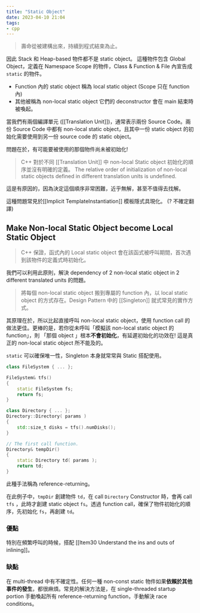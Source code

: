 ```yaml
---
title: "Static Object"
date: 2023-04-10 21:04
tags:
- cpp
---
```


> 壽命從被建構出來，持續到程式結束為止。

因此 Stack 和 Heap-based 物件都不是 static object。
這種物件包含 Global Object，定義在 Namespace Scope 的物件，Class & Function & File 內宣告成 `static` 的物件。
- Function 內的 static object 稱為 local static object (Scope 只在 function 內)
- 其他被稱為 non-local static object
它們的 deconstructor 會在 main 結束時被喚起。

當我們有兩個編譯單元 ([[Translation Unit]])，通常表示兩份 Source Code。兩份 Source Code 中都有 non-local static object，且其中一份 static object 的初始化需要使用到另一份 source code 的 static object。

問題在於，有可能要被使用的那個物件尚未被初始化! 
> C++ 對於不同 [[Translation Unit]] 中 non-local Static object 初始化的順序並沒有明確的定義。
> The relative order of initialization of non-local static objects defined in different translation units is undefined.

這是有原因的，因為決定這個順序非常困難，近乎無解，甚至不值得去找解。

這種問題常見於[[Implicit TemplateInstantiation]] 模板隱式具現化。 (? 不確定翻譯)

## Make Non-local Static Object become Local Static Object

> C++ 保證，函式內的 Local static object 會在該函式被呼叫期間，首次遇到該物件的定義式時初始化。

我們可以利用此原則，解決 dependency of 2 non-local static object in 2 different translated units 的問題。

> 將每個 non-local static object 搬到專屬的 function 內，以 local static object 的方式存在。Design Pattern 中的 [[Singleton]] 就式常見的實作方式。

其原理在於，所以比起直接呼叫 non-local static object，使用 function call 的做法更佳。更棒的是，若你從未呼叫「模擬該 non-local static object 的 function」，則 「那個 object 」根本**不會初始化**，有延遲初始化的功效在! 這是真正的 non-local static object 所不能及的。

`static` 可以確保唯一性，Singleton 本身就常常與 Static 搭配使用。

```cpp
class FileSystem { ... };

FileSystem& tfs()
{
    static FileSystem fs;
    return fs;
}

class Directory { ... };
Directory::Directory( params )
{
    std::size_t disks = tfs().numDisks();
}  

// The first call function.
Directory& tempDir()
{
    static Directory td( params );
    return td;
}
```
此種手法稱為 reference-returning。

在此例子中，`tmpDir` 創建物件 `td`，在 call `Directory` Constructor 時，會再 call `tfs` ，此時才創建 static object `fs`。透過 function call，確保了物件初始化的順序，先初始化 `fs`，再創建 `td`。

### 優點
特別在頻繁呼叫的時候，搭配 [[Item30 Understand the ins and outs of inlining]]。

### 缺點
在 multi-thread 中有不確定性。任何一種 non-const static 物件如果**依賴於其他事件的發生**，都很麻煩。常見的解決方法是，在 single-threaded startup portion 手動喚起所有 reference-returning function，手動解決 race conditions。
